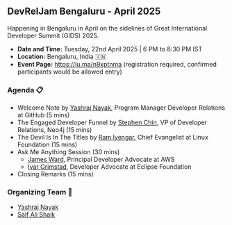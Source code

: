 ## DevRelJam Bengaluru - April 2025

Happening in Bengaluru in April on the sidelines of Great International Developer Summit (GIDS) 2025.

- **Date and Time:** Tuesday, 22nd April 2025 | 6 PM to 8:30 PM IST
- **Location:** Bengaluru, India 🇮🇳
- **Event Page:** https://lu.ma/n9xptnma (registration required, confirmed participants would be allowed entry)

### Agenda 📋

- ​Welcome Note by [Yashraj Nayak](https://www.linkedin.com/in/yashrajnayak/), Program Manager Developer Relations at GitHub (5 mins)
- ​The Engaged Developer Funnel by [Stephen Chin](https://github.com/steveonjava), VP of Developer Relations, Neo4j (15 mins)
- ​The Devil Is In The Titles by [Ram Iyengar,](https://github.com/ramiyengar) Chief Evangelist at Linux Foundation (15 mins)
- ​Ask Me Anything Session (30 mins)
  - ​[James Ward](https://github.com/jamesward), Principal Developer Advocate at AWS
  - ​[Ivar Grimstad](https://github.com/ivargrimstad), Developer Advocate at Eclipse Foundation
- ​Closing Remarks (15 mins)

### Organizing Team 👥

- [Yashraj Nayak](https://www.linkedin.com/in/yashrajnayak/)
- [Saif Ali Shaik](https://www.linkedin.com/in/saif-shines/)
